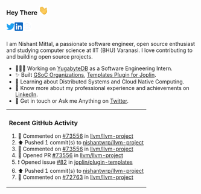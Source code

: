 ### Hey There <img src="./assets/wave.gif" width="25px">
<a href="http://urls.nishantwrp.com/github-to-twitter" target="_blank">
  <img align="left" alt="Nishant's Twitter" width="22px" src="./assets/twitter.svg" />
</a>
<a href="http://urls.nishantwrp.com/github-to-linkedin" target="_blank">
  <img align="left" alt="Nishant's LinkedIn" width="22px" src="./assets/linkedin.svg" />
</a>
<a href="http://urls.nishantwrp.com/github-to-site" target="_blank">
  <img align="left" alt="Nishant's Site" width="22px" src="./assets/globe.svg" />
</a>
<br /><br />

I am Nishant Mittal, a passionate software engineer, open source enthusiast and studying computer science at IIT (BHU) Varanasi. I love contributing to and building open source projects.

- 👨🏽‍💻 Working on [YugabyteDB](https://www.github.com/yugabyte) as a Software Engineering Intern.
- ✨ Built [GSoC Organizations](https://www.gsocorganizations.dev/), [Templates Plugin for Joplin](https://github.com/joplin/plugin-templates).
- 🌱 Learning about Distributed Systems and Cloud Native Computing.
- 🚀 Know more about my professional experience and achievements on [LinkedIn](http://urls.nishantwrp.com/github-to-linkedin).
- 💬 Get in touch or Ask me Anything on [Twitter](http://urls.nishantwrp.com/github-to-twitter).

<table><tr>
  
<td valign="top" width="100%">

### Recent GitHub Activity
<!--RECENT_ACTIVITY:start-->
1. 💬 Commented on [#73556](https://github.com/llvm/llvm-project/pull/73556#discussion_r1407189085) in [llvm/llvm-project](https://github.com/llvm/llvm-project)<br>
2. ⬆️ Pushed 1 commit(s) to [nishantwrp/llvm-project](https://github.com/nishantwrp/llvm-project)<br>
3. 💬 Commented on [#73556](https://github.com/llvm/llvm-project/pull/73556#discussion_r1406626713) in [llvm/llvm-project](https://github.com/llvm/llvm-project)<br>
4. 💪 Opened PR [#73556](https://github.com/llvm/llvm-project/pull/73556) in [llvm/llvm-project](https://github.com/llvm/llvm-project)<br>
5. ❗️ Opened issue [#82](https://github.com/joplin/plugin-templates/issues/82) in [joplin/plugin-templates](https://github.com/joplin/plugin-templates)<br>
6. ⬆️ Pushed 1 commit(s) to [nishantwrp/llvm-project](https://github.com/nishantwrp/llvm-project)<br>
7. 💬 Commented on [#72763](https://github.com/llvm/llvm-project/pull/72763#issuecomment-1820583629) in [llvm/llvm-project](https://github.com/llvm/llvm-project)<br>
<!--RECENT_ACTIVITY:end-->

</td>
</tr></table>
